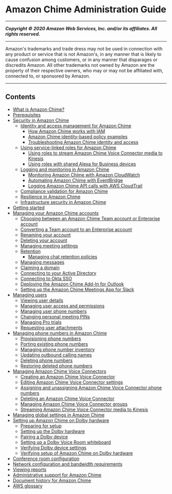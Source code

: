 # Amazon Chime Administration Guide

-----
*****Copyright &copy; 2020 Amazon Web Services, Inc. and/or its affiliates. All rights reserved.*****

-----
Amazon's trademarks and trade dress may not be used in 
     connection with any product or service that is not Amazon's, 
     in any manner that is likely to cause confusion among customers, 
     or in any manner that disparages or discredits Amazon. All other 
     trademarks not owned by Amazon are the property of their respective
     owners, who may or may not be affiliated with, connected to, or 
     sponsored by Amazon.

-----
## Contents
+ [What is Amazon Chime?](what-is-chime.md)
+ [Prerequisites](prereqs.md)
+ [Security in Amazon Chime](security.md)
   + [Identity and access management for Amazon Chime](security-iam.md)
      + [How Amazon Chime works with IAM](security_iam_service-with-iam.md)
      + [Amazon Chime identity-based policy examples](security_iam_id-based-policy-examples.md)
      + [Troubleshooting Amazon Chime identity and access](security_iam_troubleshoot.md)
   + [Using service-linked roles for Amazon Chime](using-service-linked-roles.md)
      + [Using roles to stream Amazon Chime Voice Connector media to Kinesis](using-service-linked-roles-stream.md)
      + [Using roles with shared Alexa for Business devices](using-service-linked-roles-a4b.md)
   + [Logging and monitoring in Amazon Chime](monitoring-overview.md)
      + [Monitoring Amazon Chime with Amazon CloudWatch](monitoring-cloudwatch.md)
      + [Automating Amazon Chime with EventBridge](automating-chime-with-cloudwatch-events.md)
      + [Logging Amazon Chime API calls with AWS CloudTrail](cloudtrail.md)
   + [Compliance validation for Amazon Chime](compliance.md)
   + [Resilience in Amazon Chime](disaster-recovery-resiliency.md)
   + [Infrastructure security in Amazon Chime](infrastructure-security.md)
+ [Getting started](getting-started.md)
+ [Managing your Amazon Chime accounts](manage-chime-account.md)
   + [Choosing between an Amazon Chime Team account or Enterprise account](choose-team-enterprise-account.md)
   + [Converting a Team account to an Enterprise account](convert-team-to-enterprise.md)
   + [Renaming your account](rename-account.md)
   + [Deleting your account](enterprise-account.md)
   + [Managing meeting settings](mtg-settings.md)
   + [Retention](archive-retention.md)
      + [Managing chat retention policies](chat-retention.md)
   + [Managing messages](message-settings.md)
   + [Claiming a domain](claim-domain.md)
   + [Connecting to your Active Directory](active_directory.md)
   + [Connecting to Okta SSO](okta_sso.md)
   + [Deploying the Amazon Chime Add-In for Outlook](deploy-addin.md)
   + [Setting up the Amazon Chime Meetings App for Slack](config-slack.md)
+ [Managing users](manage-users.md)
   + [Viewing user details](user-details.md)
   + [Managing user access and permissions](manage-access.md)
   + [Managing user phone numbers](user-phone.md)
   + [Changing personal meeting PINs](change-PINs.md)
   + [Managing Pro trials](manage-protrials.md)
   + [Requesting user attachments](request-attachments.md)
+ [Managing phone numbers in Amazon Chime](phone-numbers.md)
   + [Provisioning phone numbers](provision-phone.md)
   + [Porting existing phone numbers](porting.md)
   + [Managing phone number inventory](phone-inventory.md)
   + [Updating outbound calling names](calling-name.md)
   + [Deleting phone numbers](delete-phone.md)
   + [Restoring deleted phone numbers](restore-phone.md)
+ [Managing Amazon Chime Voice Connectors](voice-connectors.md)
   + [Creating an Amazon Chime Voice Connector](create-voicecon.md)
   + [Editing Amazon Chime Voice Connector settings](edit-voicecon.md)
   + [Assigning and unassigning Amazon Chime Voice Connector phone numbers](assign-voicecon.md)
   + [Deleting an Amazon Chime Voice Connector](delete-voicecon.md)
   + [Managing Amazon Chime Voice Connector groups](voice-connector-groups.md)
   + [Streaming Amazon Chime Voice Connector media to Kinesis](start-kinesis-vc.md)
+ [Managing global settings in Amazon Chime](manage-global.md)
+ [Setting up Amazon Chime on Dolby hardware](setup-dolby.md)
   + [Preparing for setup](prepare-setup.md)
   + [Setting up the Dolby hardware](setup-hardware.md)
   + [Pairing a Dolby device](pair-device.md)
   + [Setting up a Dolby Voice Room whiteboard](setup-whiteboard.md)
   + [Verifying Dolby device settings](device-settings.md)
   + [Verifying setup of Amazon Chime on Dolby hardware](verify-setup.md)
+ [Conference room configuration](configure-rooms.md)
+ [Network configuration and bandwidth requirements](network-config.md)
+ [Viewing reports](view-reports.md)
+ [Administrative support for Amazon Chime](chime-getting-admin-support.md)
+ [Document history for Amazon Chime](doc-history.md)
+ [AWS glossary](glossary.md)